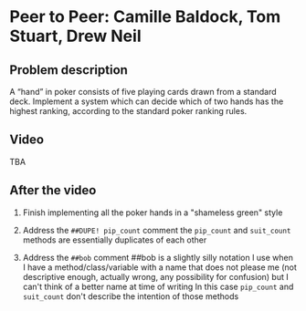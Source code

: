 # Peer to Peer: Camille Baldock, Tom Stuart, Drew Neil 

## Problem description

A “hand” in poker consists of five playing cards drawn from a standard deck. Implement a system which can decide which of two hands has the highest ranking, according to the standard poker ranking rules.

## Video

TBA

## After the video

1) Finish implementing all the poker hands
in a "shameless green" style

2) Address the ```##DUPE! pip_count``` comment
the ```pip_count``` and ```suit_count``` methods are essentially duplicates of each other

3) Address the ```##bob``` comment
##bob is a slightly silly notation I use when I have a method/class/variable with a name that does not please me (not descriptive enough, actually wrong, any possibility for confusion) but I can't think of a better name at time of writing
In this case ```pip_count``` and ```suit_count``` don't describe the intention of those methods
